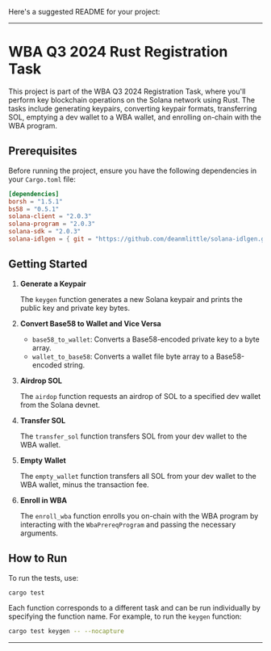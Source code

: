 Here's a suggested README for your project:

---

# WBA Q3 2024 Rust Registration Task

This project is part of the WBA Q3 2024 Registration Task, where you'll perform key blockchain operations on the Solana network using Rust. The tasks include generating keypairs, converting keypair formats, transferring SOL, emptying a dev wallet to a WBA wallet, and enrolling on-chain with the WBA program.

## Prerequisites

Before running the project, ensure you have the following dependencies in your `Cargo.toml` file:

```toml
[dependencies]
borsh = "1.5.1"
bs58 = "0.5.1"
solana-client = "2.0.3"
solana-program = "2.0.3"
solana-sdk = "2.0.3"
solana-idlgen = { git = "https://github.com/deanmlittle/solana-idlgen.git" }
```

## Getting Started

1. **Generate a Keypair**

   The `keygen` function generates a new Solana keypair and prints the public key and private key bytes.

2. **Convert Base58 to Wallet and Vice Versa**

   - `base58_to_wallet`: Converts a Base58-encoded private key to a byte array.
   - `wallet_to_base58`: Converts a wallet file byte array to a Base58-encoded string.

3. **Airdrop SOL**

   The `airdop` function requests an airdrop of SOL to a specified dev wallet from the Solana devnet.

4. **Transfer SOL**

   The `transfer_sol` function transfers SOL from your dev wallet to the WBA wallet.

5. **Empty Wallet**

   The `empty_wallet` function transfers all SOL from your dev wallet to the WBA wallet, minus the transaction fee.

6. **Enroll in WBA**

   The `enroll_wba` function enrolls you on-chain with the WBA program by interacting with the `WbaPrereqProgram` and passing the necessary arguments.

## How to Run

To run the tests, use:

```bash
cargo test
```

Each function corresponds to a different task and can be run individually by specifying the function name. For example, to run the `keygen` function:

```bash
cargo test keygen -- --nocapture
```

---
